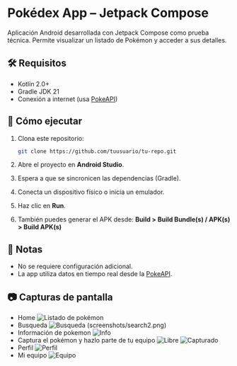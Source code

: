 # Pokédex App – Jetpack Compose

Aplicación Android desarrollada con Jetpack Compose como prueba técnica. Permite visualizar un listado de Pokémon y acceder a sus detalles.

## 🛠 Requisitos

- Kotlin 2.0+
- Gradle JDK 21
- Conexión a internet (usa [PokeAPI](https://pokeapi.co))

## 🚀 Cómo ejecutar

1. Clona este repositorio:

   ```bash
   git clone https://github.com/tuusuario/tu-repo.git

2. Abre el proyecto en **Android Studio**.

3. Espera a que se sincronicen las dependencias (Gradle).

4. Conecta un dispositivo físico o inicia un emulador.

5. Haz clic en **Run**.

6. También puedes generar el APK desde: **Build > Build Bundle(s) / APK(s) > Build APK(s)**

## 📝 Notas

- No se requiere configuración adicional.
- La app utiliza datos en tiempo real desde la [PokeAPI](https://pokeapi.co).

## 📷 Capturas de pantalla

- Home
  ![Listado de pokémon](screenshots/list.png)
- Busqueda
  ![Busqueda](screenshots/search1.png) (screenshots/search2.png)
- Información de pokemon
  ![Info](screenshots/info.png)
- Captura el pokémon y hazlo parte de tu equipo
  ![Libre](screenshots/free.png) ![Capturado](screenshots/catch.png)
- Perfil
  ![Perfil](screenshots/profil.png)
- Mi equipo
  ![Equipo](screenshots/team.png)
